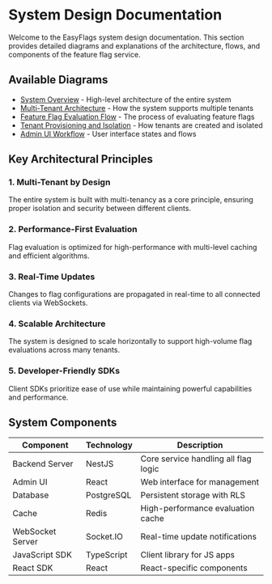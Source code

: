 # System Design Documentation

Welcome to the EasyFlags system design documentation. This section provides detailed diagrams and explanations of the architecture, flows, and components of the feature flag service.

## Available Diagrams

- [System Overview](overview.md) - High-level architecture of the entire system
- [Multi-Tenant Architecture](multi-tenant-architecture.md) - How the system supports multiple tenants
- [Feature Flag Evaluation Flow](flag-evaluation-flow.md) - The process of evaluating feature flags
- [Tenant Provisioning and Isolation](tenant-provisioning.md) - How tenants are created and isolated
- [Admin UI Workflow](admin-ui-workflow.md) - User interface states and flows

## Key Architectural Principles

### 1. Multi-Tenant by Design
The entire system is built with multi-tenancy as a core principle, ensuring proper isolation and security between different clients.

### 2. Performance-First Evaluation
Flag evaluation is optimized for high-performance with multi-level caching and efficient algorithms.

### 3. Real-Time Updates
Changes to flag configurations are propagated in real-time to all connected clients via WebSockets.

### 4. Scalable Architecture
The system is designed to scale horizontally to support high-volume flag evaluations across many tenants.

### 5. Developer-Friendly SDKs
Client SDKs prioritize ease of use while maintaining powerful capabilities and performance.

## System Components

| Component | Technology | Description |
|-----------|------------|-------------|
| Backend Server | NestJS | Core service handling all flag logic |
| Admin UI | React | Web interface for management |
| Database | PostgreSQL | Persistent storage with RLS |
| Cache | Redis | High-performance evaluation cache |
| WebSocket Server | Socket.IO | Real-time update notifications |
| JavaScript SDK | TypeScript | Client library for JS apps |
| React SDK | React | React-specific components | 